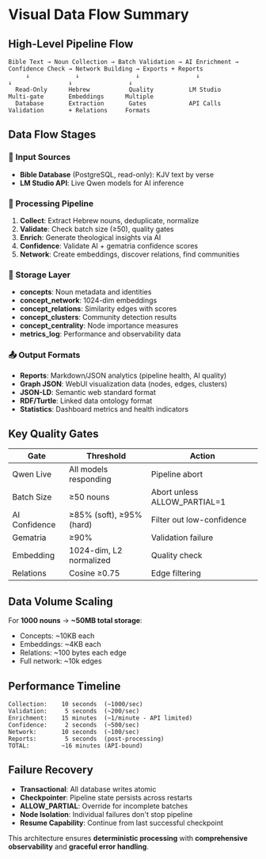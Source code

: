# Visual Data Flow Summary

## High-Level Pipeline Flow

```
Bible Text → Noun Collection → Batch Validation → AI Enrichment → Confidence Check → Network Building → Exports + Reports
     ↓             ↓                ↓                ↓                ↓                ↓                ↓
  Read-Only      Hebrew           Quality          LM Studio        Multi-gate       Embeddings      Multiple
  Database       Extraction       Gates            API Calls        Validation       + Relations     Formats
```

## Data Flow Stages

### 📖 Input Sources
- **Bible Database** (PostgreSQL, read-only): KJV text by verse
- **LM Studio API**: Live Qwen models for AI inference

### 🔄 Processing Pipeline
1. **Collect**: Extract Hebrew nouns, deduplicate, normalize
2. **Validate**: Check batch size (≥50), quality gates  
3. **Enrich**: Generate theological insights via AI
4. **Confidence**: Validate AI + gematria confidence scores
5. **Network**: Create embeddings, discover relations, find communities

### 💾 Storage Layer
- **concepts**: Noun metadata and identities
- **concept_network**: 1024-dim embeddings  
- **concept_relations**: Similarity edges with scores
- **concept_clusters**: Community detection results
- **concept_centrality**: Node importance measures
- **metrics_log**: Performance and observability data

### 📤 Output Formats
- **Reports**: Markdown/JSON analytics (pipeline health, AI quality)
- **Graph JSON**: WebUI visualization data (nodes, edges, clusters)
- **JSON-LD**: Semantic web standard format
- **RDF/Turtle**: Linked data ontology format
- **Statistics**: Dashboard metrics and health indicators

## Key Quality Gates

| Gate | Threshold | Action |
|------|-----------|--------|
| Qwen Live | All models responding | Pipeline abort |
| Batch Size | ≥50 nouns | Abort unless ALLOW_PARTIAL=1 |
| AI Confidence | ≥85% (soft), ≥95% (hard) | Filter out low-confidence |
| Gematria | ≥90% | Validation failure |
| Embedding | 1024-dim, L2 normalized | Quality check |
| Relations | Cosine ≥0.75 | Edge filtering |

## Data Volume Scaling

For **1000 nouns** → **~50MB total storage**:
- Concepts: ~10KB each
- Embeddings: ~4KB each  
- Relations: ~100 bytes each edge
- Full network: ~10k edges

## Performance Timeline

```
Collection:    10 seconds  (~1000/sec)
Validation:     5 seconds  (~200/sec) 
Enrichment:    15 minutes  (~1/minute - API limited)
Confidence:     2 seconds  (~500/sec)
Network:       10 seconds  (~100/sec)
Reports:        5 seconds  (post-processing)
TOTAL:         ~16 minutes (API-bound)
```

## Failure Recovery

- **Transactional**: All database writes atomic
- **Checkpointer**: Pipeline state persists across restarts
- **ALLOW_PARTIAL**: Override for incomplete batches
- **Node Isolation**: Individual failures don't stop pipeline
- **Resume Capability**: Continue from last successful checkpoint

This architecture ensures **deterministic processing** with **comprehensive observability** and **graceful error handling**.
